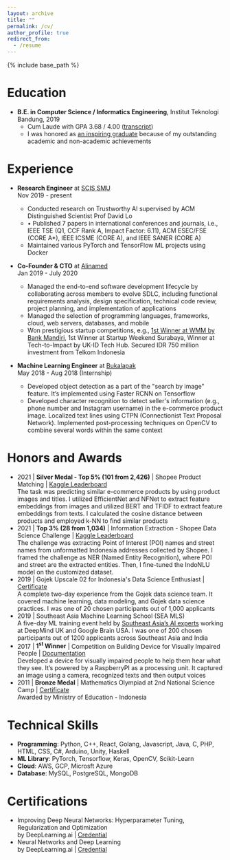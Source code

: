 ```yaml
---
layout: archive
title: ""
permalink: /cv/
author_profile: true
redirect_from:
  - /resume
---
```


{% include base_path %}

Education
======
* **B.E. in Computer Science / Informatics Engineering**, Institut Teknologi Bandung, 2019
  * Cum Laude with GPA 3.68 / 4.00 ([transcript](https://drive.google.com/drive/folders/1-yw_rbIm_9bX2zyZEuCxFirRSYCGKSbH?usp=sharing))
  * I was honored as [an inspiring graduate](https://stei.itb.ac.id/en/blog/2019/08/12/8782/) because of my outstanding academic and non-academic achievements

Experience
======
* **Research Engineer** at [SCIS SMU](https://scis.smu.edu.sg/)
  <br> Nov 2019 - present
  * Conducted research on Trustworthy AI supervised by ACM Distinguished Scientist Prof David Lo
  * •	Published 7 papers in international conferences and journals, i.e., IEEE TSE (Q1, CCF Rank A, Impact Factor: 6.11),  ACM ESEC/FSE (CORE A*), IEEE ICSME (CORE A), and IEEE SANER (CORE A)
  * Maintained various PyTorch and TensorFlow ML projects using Docker

* **Co-Founder & CTO** at [Alinamed](https://alinamed.com/) 
  <br> Jan 2019 - July 2020
  * Managed the end-to-end software development lifecycle by collaborating across members to evolve SDLC, including functional requirements analysis, design specification, technical code review, project planning, and implementation of applications
  * Managed the selection of programming languages, frameworks, cloud, web servers, databases, and mobile
  * Won prestigious startup competitions, e.g., [1st Winner at WMM by Bank Mandiri](http://news.unair.ac.id/en/2020/12/02/unair-alumnis-startup-alinamed-wins-first-place-in-2020-wmm/), 1st Winner at Startup Weekend Surabaya, Winner at Tech-to-Impact by UK-ID Tech Hub. Secured IDR 750 million investment from Telkom Indonesia 

* **Machine Learning Engineer** at [Bukalapak](https://www.bukalapak.com/) 
  <br> May 2018 - Aug 2018 (Internship)
  * Developed object detection as a part of the "search by image" feature. It’s implemented using Faster RCNN on Tensorflow
  * Developed character recognition to detect seller's information (e.g., phone number and Instagram username) in the e-commerce product image. Localized text lines using CTPN (Connectionist Text Proposal Network). Implemented post-processing techniques on OpenCV to combine several words within the same context

Honors and Awards
======
* 2021 \| **Silver Medal - Top 5% (101 from 2,426)** \| Shopee Product Matching \| [Kaggle Leaderboard](https://www.kaggle.com/c/shopee-product-matching/leaderboard)
  <br> The task was predicting similar e-commerce products by using product images and titles. I utilized EfficientNet and NFNet to extract feature embeddings from images and utilized BERT and TFIDF to extract feature embeddings from texts. I calculated the cosine distance between products and employed k-NN to find similar products
* 2021 \|	**Top 3% (28 from 1,034)** \| Information Extraction - Shopee Data Science Challenge  \| [Kaggle Leaderboard](https://www.kaggle.com/c/scl-2021-ds/leaderboard)
  <br> The challenge was extracting Point of Interest (POI) names and street names from unformatted Indonesia addresses collected by Shopee. I framed the challenge as NER (Named Entity Recognition), where POI and street are the extracted entities. Then, I fine-tuned the IndoNLU model on the customized dataset.
* 2019 \|	Gojek Upscale 02 for Indonesia's Data Science Enthusiast \| [Certificate](https://drive.google.com/file/d/18t8Cq0Epnf9T5pFpeuNNQWMxRf9d0LdX/view?usp=sharing)
  <br> A complete two-day experience from the Gojek data science team. It covered machine learning, data modeling, and Gojek data science practices. I was one of 20 chosen participants out of 1,000 applicants
* 2019	\| Southeast Asia Machine Learning School (SEA MLS)
  <br> A five-day ML training event held by [Southeast Asia’s AI experts](https://www.sea-mls.com/organizers) working at DeepMind UK and Google Brain USA. I was one of 200 chosen participants out of 1200 applicants across Southeast Asia and India
* 2017  \| **1<sup>st</sup> Winner** \| Competition on Building Device for Visually Impaired People \| [Documentation](https://drive.google.com/file/d/1cz_4ubMjVVpU7vGgRYCTnbbQUd-nSRl6/view)
  <br> Developed a device for visually impaired people to help them hear what they see. It’s powered by a RaspberryPI as a processing unit. It captured an image using a camera, recognized texts and then output voices
* 2011	\| **Bronze Medal** \| Mathematics Olympiad at 2nd National Science Camp \| [Certificate](https://drive.google.com/file/d/1CLFcdlM1zQRmPmOGZg-SfBqkjaIzQqNE/view?usp=sharing)
  <br> Awarded by Ministry of Education - Indonesia

Technical Skills
======
* **Programming**: Python, C++, React, Golang, Javascript, Java, C, PHP, HTML, CSS, C#, Arduino, Unity, Haskell
* **ML Library**: PyTorch, Tensorflow, Keras, OpenCV, Scikit-Learn
* **Cloud**: AWS, GCP, Microsft Azure
* **Database**: MySQL, PostgreSQL, MongoDB

Certifications
======
*  Improving Deep Neural Networks: Hyperparameter Tuning, Regularization and Optimization
  <br>by DeepLearning.ai | [Credential](https://www.coursera.org/account/accomplishments/certificate/SGC98U3G8K6P)
*  Neural Networks and Deep Learning
  <br>by DeepLearning.ai | [Credential](https://www.coursera.org/account/accomplishments/certificate/D8GK6SD6Y5TG)

<!-- Skills
======
* Skill 1
* Skill 2
  * Sub-skill 2.1
  * Sub-skill 2.2
  * Sub-skill 2.3
* Skill 3 -->

<!-- Publications
======
  <ul>{% for post in site.publications %}
    {% include archive-single-cv.html %}
  {% endfor %}</ul> -->
  
<!-- Talks -->
<!-- ======
  <ul>{% for post in site.talks %}
    {% include archive-single-talk-cv.html %}
  {% endfor %}</ul>
  
Teaching
======
  <ul>{% for post in site.teaching %}
    {% include archive-single-cv.html %}
  {% endfor %}</ul> -->
  
